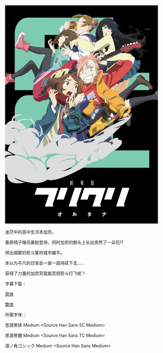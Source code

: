 ![](key_visual.jpg)



迷茫中的高中生河本加奈。

春原晴子像风暴般登场，同时加奈的额头上长出突然了一朵花!?

喷出烟雾的熨斗要将城市碾平。

本以为平凡的日常会一直一直持续下去……

获得了力量的加奈究竟能否把熨斗打飞呢？



字幕下载：

[简体](https://github.com/SweetSub/SweetSub/raw/master/Archive/FLCL%20Alternative/%5BSweetSub%5D%20FLCL%20Alternative.chs.ass)

[繁体](https://github.com/SweetSub/SweetSub/raw/master/Archive/FLCL%20Alternative/%5BSweetSub%5D%20FLCL%20Alternative.cht.ass)



所需字体：

思源黑体 Medium \<Source Han Sans SC Medium>

思源黑體 Medium \<Source Han Sans TC Medium>

源ノ角ゴシック Medium \<Source Han Sans Medium>